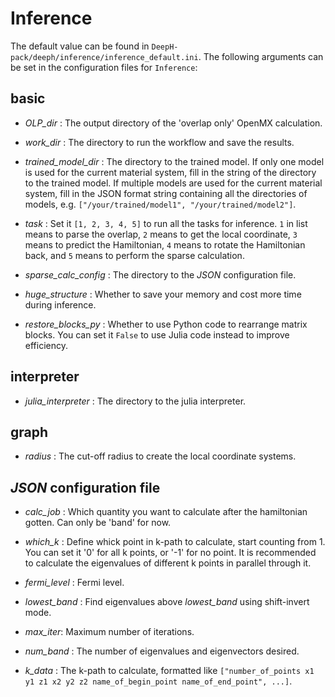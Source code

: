 # Inference

The default value can be found in `DeepH-pack/deeph/inference/inference_default.ini`. The following arguments can be set in the configuration files for `Inference`:

## basic

- *OLP_dir* : The output directory of the 'overlap only' OpenMX calculation.

+ *work_dir* : The directory to run the workflow and save the results.

- *trained_model_dir* : The directory to the trained model. If only one model is used for the current material system, fill in the string of the directory to the trained model. If multiple models are used for the current material system, fill in the JSON format string containing all the directories of models, e.g. `["/your/trained/model1", "/your/trained/model2"]`.

+ *task* : Set it `[1, 2, 3, 4, 5]` to run all the tasks for inference. `1` in list means to parse the overlap, `2` means to get the local coordinate, `3` means to predict the Hamiltonian, `4` means to rotate the Hamiltonian back, and `5` means to perform the sparse calculation.

- *sparse_calc_config* : The directory to the *JSON* configuration file.

+ *huge_structure* : Whether to save your memory and cost more time during inference.

- *restore_blocks_py* : Whether to use Python code to rearrange matrix blocks. You can set it `False` to use Julia code instead to improve efficiency.

## interpreter

- *julia_interpreter* : The directory to the julia interpreter.

## graph

- *radius* : The cut-off radius to create the local coordinate systems.

## *JSON* configuration file

- *calc_job* : Which quantity you want to calculate after the hamiltonian gotten. Can only be 'band' for now.

+ *which_k* : Define whick point in k-path to calculate, start counting from 1. You can set it '0' for all k points, or '-1' for no point. It is recommended to calculate the eigenvalues of different k points in parallel through it.

- *fermi_level* : Fermi level.

+ *lowest_band* : Find eigenvalues above *lowest_band* using shift-invert mode.

- *max_iter*: Maximum number of iterations.

+ *num_band* : The number of eigenvalues and eigenvectors desired.

- *k_data* : The k-path to calculate, formatted like `["number_of_points x1 y1 z1 x2 y2 z2 name_of_begin_point name_of_end_point", ...]`.